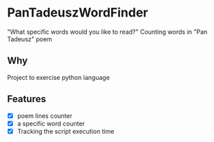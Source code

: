 # PanTadeuszWordFinder
"What specific words would you like to read?"
Counting words in "Pan Tadeusz" poem
## Why
Project to exercise python language
## Features
- [x] poem lines counter
- [x] a specific word counter
- [x] Tracking the script execution time

